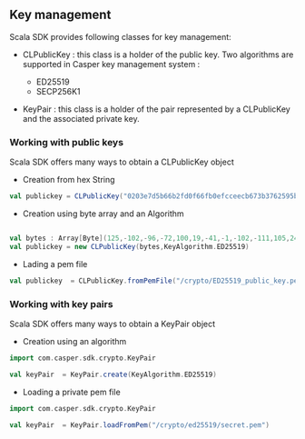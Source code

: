 ## Key management

Scala SDK provides following classes for key management:

- CLPublicKey : this class is a holder of the public key. Two algorithms are supported in Casper key management system :
   
    - ED25519
    - SECP256K1

- KeyPair : this class is a holder of the pair represented by a  CLPublicKey and the associated private key.

### Working with public keys 

Scala SDK offers many ways to obtain a  CLPublicKey object

  - Creation from hex String

 ```scala
 val publickey = CLPublicKey("0203e7d5b66b2fd0f66fb0efcceecb673b3762595b30ae1cac48ae8f09d34c952ee4").get
 ```

 - Creation using  byte array and an Algorithm

 ```scala

val bytes : Array[Byte](125,-102,-96,-72,100,19,-41,-1,-102,-111,105,24,44,83,-16,-70,-54,-88,13,52,-62,17,-83,-85,0,126,-44,-121, 106,-15,112, 119)
val publickey = new CLPublicKey(bytes,KeyAlgorithm.ED25519)
 ```

- Lading a  pem file

```scala
val publickey  = CLPublicKey.fromPemFile("/crypto/ED25519_public_key.pem")
```

### Working with key pairs

Scala SDK offers many ways to obtain a KeyPair object 

- Creation using an algorithm

```scala
import com.casper.sdk.crypto.KeyPair

val keyPair  = KeyPair.create(KeyAlgorithm.ED25519)
```

- Loading a private pem file

```scala
import com.casper.sdk.crypto.KeyPair

val keyPair  = KeyPair.loadFromPem("/crypto/ed25519/secret.pem")
```


